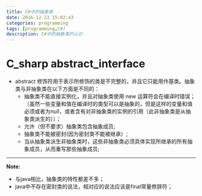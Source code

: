 ```yaml
---
title: C#中的抽象类
date: 2016-12-23 15:02:43
categories: programming
tags: [programming,C#]
description: C#中的抽象类的认识
---
```


# C_sharp abstract_interface

- abstract 修饰符用于表示所修饰的类是不完整的，并且它只能用作基类。抽象类与非抽象类在以下方面是不同的：
    - 抽象类不能直接实例化，并且对抽象类使用 new 运算符会在编译时错误；（虽然一些变量和值在编译时的类型可以是抽象的，但是这样的变量和值必须或者为null，或者含有对非抽象类的实例的引用（此非抽象类是从抽象类派生的））；
    - 允许（但不要求）抽象类包含抽象成员;
    - 抽象类不能被密封(因为密封类不能被继承）;
    - 当从抽象类派生非抽象类时，这些非抽象类必须具体实现所继承的所有抽象成员，从而重写那些抽象成员;

----------
**Note:**

- 与java相比，抽象类的特性都差不多；
- java中不存在密封类的说法，相对应的说法应该是final常量修辞符；
